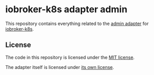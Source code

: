 # iobroker-k8s adapter admin

This repository contains everything related to the [admin adapter](https://github.com/ioBroker/ioBroker.admin) for [iobroker-k8s](https://github.com/iobroker-k8s).

## License

The code in this repository is licensed under the [MIT license](./LICENSE).

The adapter itself is licensed under [its own license](https://github.com/ioBroker/ioBroker.admin/blob/master/LICENSE).